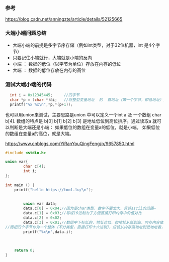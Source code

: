 ### 参考
https://blog.csdn.net/anningzte/article/details/52125665  

### 大端小端问题总结
- 大端小端的前提是多字节序存储（例如int类型，对于32位机器，int 是4个字节）
- 只要记住小端就行，大端就是小端的反向
- 小端 ： 数据的低位（以字节为单位）存放在内存的低位
- 大端 ： 数据的低位存放在内存的高位

### 测试大端小端的代码

```c
  int i = 0x12345445;     //四字节
  char *p = (char *)&i;   //将整型变量地址  的  首地址（第一个字节，即低地址）赋给指针p
  printf("%x %x\n",*p,*(p+1));
```

也可以用union来测试，主要思路是union 中可以定义一个int a 及 一个数组 char b[4].
数组的特点是 b[0] b[1] b[2] b[3] 是地址低位到高位排序。通过读取a 就可以判断是大端还是小端：
如果低位的数组在变量a的低位，就是小端。
如果低位的数组在变量a的高位，就是大端。

https://www.cnblogs.com/YiRanYouQingFeng/p/9657850.html

```C
#include <stdio.h>

union var{
        char c[4];
        int i;
};
	
int main () {
	printf("hello https://tool.lu/\n");
	
	
	    union var data;
        data.c[0] = 0x04;//因为是char类型，数字不要太大，算算ascii的范围~
        data.c[1] = 0x03;//写成16进制为了方便直接打印内存中的值对比
        data.c[2] = 0x02;
        data.c[3] = 0x01;//数组中下标低的，地址也低，按地址从低到高，内存内容依次为：04,03,02,11。总共四字节！
//而把四个字节作为一个整体（不分类型，直接打印十六进制），应该从内存高地址到低地址看，0x11020304，低位04放在低地址上。
        printf("%x\n",data.i);
	
	
	
	return 0;
}
```
